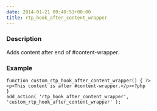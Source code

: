 ```yaml
---
date: 2014-01-21 09:40:53+00:00
title: rtp_hook_after_content_wrapper
---
```


### Description


Adds content after end of #content-wrapper.


### Example



    
    function custom_rtp_hook_after_content_wrapper() { ?>
    <p>This content is after #content-wrapper.</p><?php
    }
    add_action( 'rtp_hook_after_content_wrapper', 'custom_rtp_hook_after_content_wrapper' );
